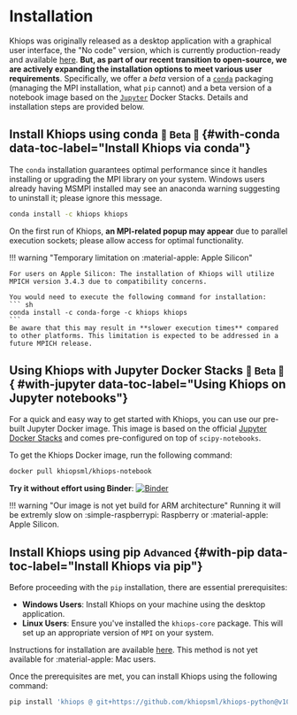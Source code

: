 # Installation

Khiops was originally released as a desktop application with a graphical user interface, the "No code" version, which is currently production-ready and available [here][nocode]. **But, as part of our recent transition to open-source, we are actively expanding the installation options to meet various user requirements**. Specifically, we offer a *beta* version of a [`conda`][conda] packaging (managing the MPI installation, what `pip` cannot) and a beta version of a notebook image based on the [`Jupyter`][jupyter] Docker Stacks. Details and installation steps are provided below.

  [conda]: #with-conda
  [jupyter]: #with-docker
  [docker]: #with-jupyter
  [nocode]: nocode.md

## Install Khiops using conda <small>  🚧 Beta 🚧 </small> {#with-conda data-toc-label="Install Khiops via conda"}

The `conda` installation guarantees optimal performance since it handles installing or upgrading the MPI library on your system. Windows users already having MSMPI installed may see an anaconda warning suggesting to uninstall it; please ignore this message.

``` sh
conda install -c khiops khiops
```

On the first run of Khiops, **an MPI-related popup may appear** due to parallel execution sockets; please allow access for optimal functionality.

!!! warning "Temporary limitation on :material-apple: Apple Silicon"
    
    For users on Apple Silicon: The installation of Khiops will utilize MPICH version 3.4.3 due to compatibility concerns. 
    
    You would need to execute the following command for installation:
    ``` sh
    conda install -c conda-forge -c khiops khiops
    ```
    Be aware that this may result in **slower execution times** compared to other platforms. This limitation is expected to be addressed in a future MPICH release.

## Using Khiops with Jupyter Docker Stacks <small>  🚧 Beta 🚧 </small> { #with-jupyter  data-toc-label="Using Khiops on Jupyter notebooks"}

For a quick and easy way to get started with Khiops, you can use our pre-built Jupyter Docker image. This image is based on the official [Jupyter Docker Stacks][jupyterdockerstacks] and comes pre-configured on top of `scipy-notebooks`.

[jupyterdockerstacks]:https://jupyter-docker-stacks.readthedocs.io/en/latest/

To get the Khiops Docker image, run the following command:
```bash
docker pull khiopsml/khiops-notebook
```

**Try it without effort using Binder**: [![Binder](https://mybinder.org/badge_logo.svg)](https://mybinder.org/v2/gh/KhiopsML/khiops-notebook/main/)

!!! warning "Our image is not yet build for ARM architecture"
    Running it will be extremly slow on :simple-raspberrypi: Raspberry or :material-apple: Apple Silicon.


## Install Khiops using pip <small>  Advanced </small> {#with-pip data-toc-label="Install Khiops via pip"}

Before proceeding with the `pip` installation, there are essential prerequisites:

- **Windows Users**: Install Khiops on your machine using the desktop application.
- **Linux Users**: Ensure you've installed the `khiops-core` package. This will set up an appropriate version of `MPI` on your system.

Instructions for installation are available [here][nocode]. This method is not yet available for :material-apple: Mac users. 

Once the prerequisites are met, you can install Khiops using the following command:

```sh
pip install 'khiops @ git+https://github.com/khiopsml/khiops-python@v10.2.0a4'
```


